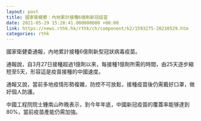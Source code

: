 ```yaml
---
layout: post
title: 國家衛健委：內地累計接種6億劑新冠疫苗
date: 2021-05-29 15:28:41.000000000 +08:00
link: https://news.rthk.hk/rthk/ch/component/k2/1593275-20210529.htm
categories: rthk
---
```


國家衛健委通報，內地累計接種6億劑新型冠狀病毒疫苗。

通報說，自3月27日接種超過1億劑以來，每接種1億劑所需的時間，由25天逐步縮短至5天，形容這是疫苗接種的中國速度。

通報又說，當前多地疫情形勢複雜，防控不可放鬆，接種疫苗後仍需戴好口罩，做好個人防護。

中國工程院院士鍾南山昨晚表示，到今年年底，中國新冠疫苗的覆蓋率能够達到80%，當前疫苗產能仍需加強。
